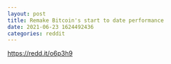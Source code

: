 ```yaml
--- 
layout: post 
title: Remake Bitcoin's start to date performance 
date: 2021-06-23 1624492436 
categories: reddit 
--- 
```

https://redd.it/o6p3h9